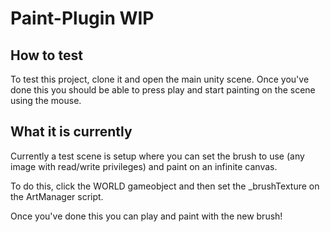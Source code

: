 # Paint-Plugin WIP
 ## How to test
 To test this project, clone it and open the main unity scene. Once you've done this you should be able to press play and start painting on the scene using the mouse.
 ## What it is currently
 Currently a test scene is setup where you can set the brush to use (any image with read/write privileges) and paint on an infinite canvas.

 To do this, click the WORLD gameobject and then set the _brushTexture on the ArtManager script. 
 
 Once you've done this you can play and paint with the new brush!